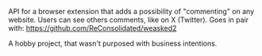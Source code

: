 API for a browser extension that adds a possibility of "commenting" on any website. Users can see others comments, like on X (Twitter).
Goes in pair with: https://github.com/ReConsolidated/weasked2

A hobby project, that wasn't purposed with business intentions.
